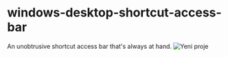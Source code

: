 # windows-desktop-shortcut-access-bar
An unobtrusive shortcut access bar that's always at hand.
![Yeni proje](https://user-images.githubusercontent.com/44980984/179366182-84cee540-7530-4745-bb88-e135aedd11f7.gif)
